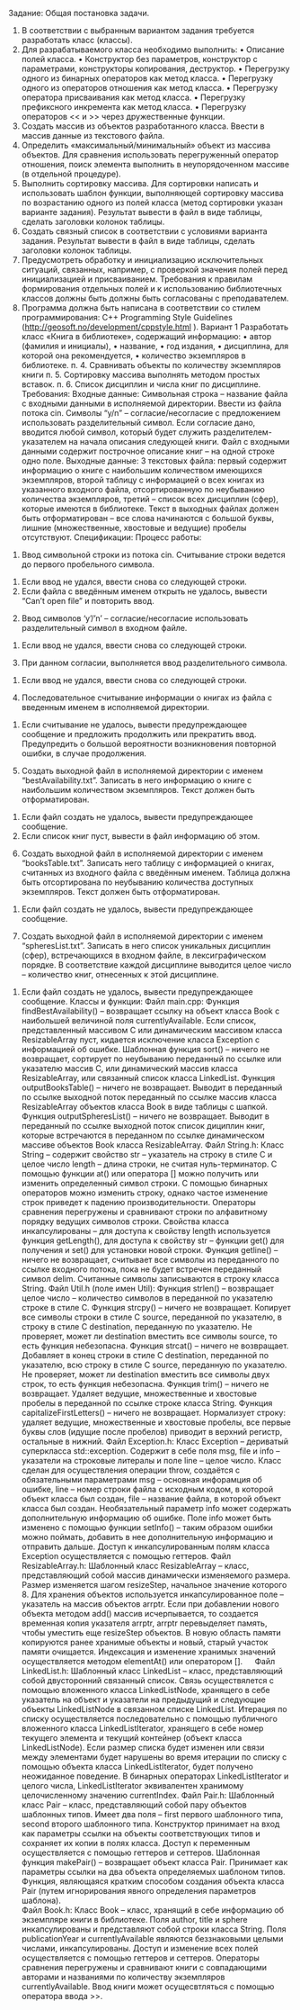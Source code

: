 Задание: 
Общая постановка задачи. 
1.	В соответствии с выбранным вариантом задания требуется разработать класс (классы). 
2.	Для разрабатываемого класса необходимо выполнить:
•	Описание полей класса. 
•	Конструктор без параметров, конструктор с параметрами, конструкторы копирования, деструктор.
•	Перегрузку одного из бинарных операторов как метод класса. 
•	Перегрузку одного из операторов отношения как метод класса.
•	Перегрузку оператора присваивания как метод класса.
•	Перегрузку префиксного инкремента как метод класса.
•	Перегрузку операторов  << и   >>  через дружественные функции.
3.	Создать массив из объектов разработанного класса. Ввести в массив данные из текстового файла.
4.	Определить «максимальный/минимальный» объект из массива объектов. Для сравнения использовать перегруженный оператор отношения, поиск элемента выполнить в неупорядоченном массиве (в отдельной процедуре).
5.	Выполнить сортировку массива. Для сортировки написать и использовать шаблон функции, выполняющей сортировку массива по возрастанию одного из полей класса (метод сортировки указан варианте задания). Результат вывести в файл в виде таблицы, сделать заголовки колонок таблицы.
6.	Создать связный список в соответствии с условиями варианта задания. Результат вывести в файл в виде таблицы, сделать заголовки колонок таблицы.
7.	Предусмотреть обработку и инициализацию исключительных ситуаций, связанных, например, с проверкой значения полей перед инициализацией и присваиванием. Требования к правилам формирования отдельных полей и к использованию библиотечных классов должны быть должны быть согласованы с преподавателем.
8.	Программа должна быть написана в соответствии со стилем программирования: C++ Programming Style Guidelines (http://geosoft.no/development/cppstyle.html ).
Вариант 1
Разработать класс «Книга в библиотеке», содержащий информацию:
• автор (фамилия и инициалы), 
• название, 
• год издания, 
• дисциплина, для которой она рекомендуется, 
• количество экземпляров в библиотеке. 
п. 4. Сравнивать объекты по количеству экземпляров книги 
п. 5. Сортировку массива выполнять методом простых вставок. 
п. 6. Список дисциплин и числа книг по дисциплине.
Требования:
Входные данные: Символьная строка – название файла с входными данными в исполняемой директории. Ввести из файла потока cin. Символы “y/n” – согласие/несогласие с предложением использовать разделительный символ. Если согласие дано, вводится любой символ, который будет служить разделителем-указателем на начала описания следующей книги. Файл с входными данными содержит построчное описание книг – на одной строке одно поле. 
Выходные данные: 3 текстовых файла: первый содержит информацию о книге с наибольшим количеством имеющихся экземпляров, второй таблицу с информацией о всех книгах из указанного входного файла, отсортированную по неубыванию количества экземпляров, третий – список всех дисциплин (сфер), которые имеются в библиотеке. Текст в выходных файлах должен быть отформатирован – все слова начинаются с большой буквы, лишние (множественные, хвостовые и ведущие) пробелы отсутствуют.
Спецификации:
Процесс работы:
1)	Ввод символьной строки из потока cin. Считывание строки ведется до первого пробельного символа.
1.	Если ввод не удался, ввести снова со следующей строки.
2.	Если файла с введённым именем открыть не удалось, вывести “Can’t open file” и повторить ввод.
2)	Ввод символов ‘y’/’n’ – согласие/несогласие использовать разделительный символ в входном файле. 
1.	Если ввод не удался, ввести снова со следующей строки.
3)	При данном согласии, выполняется ввод разделительного символа. 
1.	Если ввод не удался, ввести снова со следующей строки.
4)	Последовательное считывание информации о книгах из файла с введенным именем в исполняемой директории.
1.	Если считывание не удалось, вывести предупреждающее сообщение и предложить продолжить или прекратить ввод. Предупредить о большой вероятности возникновения повторной ошибки, в случае продолжения.
5)	Создать выходной файл в исполняемой директории с именем “bestAvailability.txt”. Записать в него информацию о книге с наибольшим количеством экземпляров. Текст должен быть отформатирован.
1.	Если файл создать не удалось, вывести предупреждающее сообщение.
2.	Если список книг пуст, вывести в файл информацию об этом.
6)	Создать выходной файл в исполняемой директории с именем “booksTable.txt”. Записать  него таблицу с информацией о книгах, считанных из входного файла с введённым именем. Таблица должна быть отсортирована по неубыванию количества доступных экземпляров. Текст должен быть отформатирован.
1.	Если файл создать не удалось, вывести предупреждающее сообщение.
7)	Создать выходной файл в исполняемой директории с именем “spheresList.txt”. Записать в него список уникальных дисциплин (сфер), встречающихся в входном файле, в лексиграфическом порядке.  В соответствие каждой дисциплине выводится целое число – количество книг, отнесенных к этой дисциплине.
1.	Если файл создать не удалось, вывести предупреждающее сообщение.
Классы и функции:
Файл main.cpp: 
Функция findBestAvailability() – возвращает ссылку на объект класса Book c наибольшей величиной поля currentlyAvailable. Если список, представленный массивом C или динамическим массивом класса ResizableArray пуст, кидается исключение класса Exception с информацией об ошибке.
Шаблонная функция sort() – ничего не возвращает, сортирует по неубыванию переданный по ссылке или указателю массив С, или динамический массив класса ResizableArray, или связанный список класса LinkedList.
Функция outputBooksTable() – ничего не возвращает. Выводит в переданный по ссылке выходной поток переданный по ссылке массив класса ResizableArray объектов класса Book в виде таблицы с шапкой.
Функция outputSpheresList() – ничего не возвращает. Выводит в переданный по ссылке выходной поток список дициплин книг, которые встречаются в переданном по ссылке динамическом массиве объектов Book класса ResizableArray.
Файл String.h:
Класс String – содержит свойство str – указатель на строку в стиле С  и целое число length – длина строки, не считая нуль-терминатор. С помощью функции at() или оператора [] можно получить или изменить определенный символ строки. С помощью бинарных операторов можно изменить строку, однако частое изменение строк приведет к падению производительности. Операторы сравнения перегружены и сравнивают строки по алфавитному порядку ведущих символов строки. Свойства класса инкапсулированы – для доступа к свойству length используется функция getLength(), для доступа к свойству str – функции get() для получения и set() для установки новой строки.
Функция getline() – ничего не возвращает, считывает все символы из переданного по ссылке входного потока, пока не будет встречен переданный символ delim. Считанные символы записываются в строку класса String.
Файл Util.h (поле имен Util):
Функция strlen() – возвращает целое число – количество символов в переданной по указателю строке в стиле С. 
Функция strcpy() – ничего не возвращает. Копирует все символы строки в стиле С source, переданной по указателю, в строку в стиле С destination, переданную по указателю. Не проверяет, может ли destination вместить все символы source, то есть  функция небезопасна.
Функция strcat() – ничего не возвращает. Добавляет в конец строки в стиле С destination, переданной по указателю, всю строку в стиле С source, переданную по указателю. Не проверяет, может ли destination вместить все символы двух строк, то есть функция небезопасна.
Функция trim() – ничего не возвращает. Удаляет ведущие, множественные и хвостовые пробелы в переданной по ссылке строке класса String.
Функция capitalizeFirstLetters() – ничего не возвращает. Нормализует строку: удаляет ведущие, множественные и хвостовые пробелы, все первые буквы слов (идущие после пробелов) приводит в верхний регистр, остальные в нижний.
Файл Exception.h:
Класс Exception – дериватый суперкласса std::exception. Содержит в себе поля msg, file и info – указатели на строковые литералы и поле line – целое число. Класс сделан для осуществления операции throw, создаётся с обязательными параметрами msg – основная инфорамция об ошибке, line – номер строки файла с исходным кодом, в которой объект класса был создан, file – название файла, в которой объект класса был создан. Необязательный параметр info может содержать дополнительную информацию об ошибке. Поле info может быть изменено с помощью функции setInfo() – таким образом ошибки можно поймать, добавить в нее дополнительную информацию и отправить дальше. Доступ к инкапсулированным полям класса Exception осуществляется с помощью геттеров.
Файл ResizableArray.h:
Шаблонный класс ResizableArray – класс, представляющий собой массив динамически изменяемого размера. Размер изменяется шагом resizeStep, начальное значение которого 8. Для хранения объектов используется инкапсулированное поле – указатель на массив объектов arrptr. Если при добавлении нового объекта методом add() массив исчерпывается, то создается временная копия указателя arrptr, arrptr перевыделяет память, чтобы уместить еще resizeStep объектов. В новую область памяти копируются ранее хранимые объекты и новый, старый участок памяти очищается. Индексация и изменение хранимых значений осуществляется методом elementAt() или оператором []. 
 
Файл LinkedList.h:
Шаблонный класс LinkedList – класс, представляющий собой двусторонний связанный список. Связь осуществялется с помощью вложенного класса LinkedListNode, хранящего в себе указатель на объект и указатели на предыдущий и следующие объекты LinkedListNode в связанном списке LinkedList. Итерация по списку осуществляется последовательно с помощью публичного вложенного класса LinkedListIterator, хранящего в себе номер текущего элемента и текущий контейнер (объект класса LinkedListNode). Если размер списка будет изменен или связи между элементами будет нарушены во время итерации по списку с помощью объекта класса LinkedListIterator, будет получено неожиданное поведение. В бинарных операторах LinkedListIterator и целого числа, LinkedListIterator эквивалентен хранимому целочисленному значению currentIndex.
Файл Pair.h:
Шаблонный класс Pair – класс, представляющий собой пару объектов шаблонных типов. Имеет два поля – first первого шаблонного типа, second второго шаблонного типа. Конструктор принимает на вход как параметры ссылки на объекты соответствующих типов и сохраняет их копии в полях класса. Доступ к переменным осуществляется с помощью геттеров и сеттеров. 
Шаблонная функция makePair() – возвращает объект класса Pair. Принимает как параметры ссылки на два объекта определяемых шаблоном типов. Функция, являющаяся кратким способом создания объекта класса Pair (путем игнорирования явного определения параметров шаблона).  
Файл Book.h:
Класс Book – класс, хранящий в себе информацию об экземпляре книги в библиотеке. Поля author, title и sphere инкапсулированы и представляют собой строки класса String. Поля publicationYear и currentlyAvailable являются беззнаковыми целыми числами, инкапсулированы. Доступ и изменение всех полей осуществляется с помощью геттеров и сеттеров. Операторы сравнения перегружены и сравнивают книги с совпадающими авторами и названиями по количеству экземпляров currentlyAvailable. Ввод книги может осущесвтляться с помощью оператора ввода >>.
